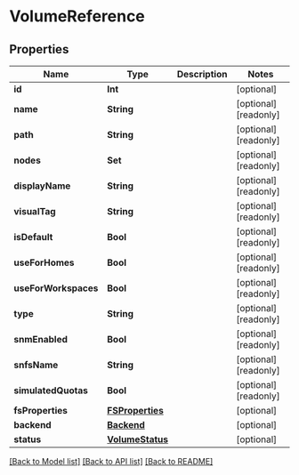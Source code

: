 # VolumeReference

## Properties

Name | Type | Description | Notes
------------ | ------------- | ------------- | -------------
**id** | **Int** |  | [optional] 
**name** | **String** |  | [optional] [readonly] 
**path** | **String** |  | [optional] [readonly] 
**nodes** | **Set<Int>** |  | [optional] [readonly] 
**displayName** | **String** |  | [optional] [readonly] 
**visualTag** | **String** |  | [optional] [readonly] 
**isDefault** | **Bool** |  | [optional] [readonly] 
**useForHomes** | **Bool** |  | [optional] [readonly] 
**useForWorkspaces** | **Bool** |  | [optional] [readonly] 
**type** | **String** |  | [optional] [readonly] 
**snmEnabled** | **Bool** |  | [optional] [readonly] 
**snfsName** | **String** |  | [optional] [readonly] 
**simulatedQuotas** | **Bool** |  | [optional] [readonly] 
**fsProperties** | [**FSProperties**](FSProperties.md) |  | [optional] 
**backend** | [**Backend**](Backend.md) |  | [optional] 
**status** | [**VolumeStatus**](VolumeStatus.md) |  | [optional] 

[[Back to Model list]](../README.md#documentation-for-models) [[Back to API list]](../README.md#documentation-for-api-endpoints) [[Back to README]](../README.md)


